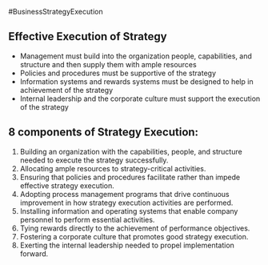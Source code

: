 #BusinessStrategyExecution
## Effective Execution of Strategy
- Management must build into the organization people, capabilities, and structure and then supply them with ample resources
- Policies and procedures must be supportive of the strategy
- Information systems and rewards systems must be designed to help in achievement of the strategy
- Internal leadership and the corporate culture must support the execution of the strategy

## 8 components of Strategy Execution: 
1. Building an organization with the capabilities, people, and structure needed to execute the strategy successfully. 
2. Allocating ample resources to strategy-critical activities. 
3. Ensuring that policies and procedures facilitate rather than impede effective strategy execution. 
4. Adopting process management programs that drive continuous improvement in how strategy execution activities are performed. 
5. Installing information and operating systems that enable company personnel to perform essential activities. 
6. Tying rewards directly to the achievement of performance objectives. 
7. Fostering a corporate culture that promotes good strategy execution. 
8. Exerting the internal leadership needed to propel implementation forward.